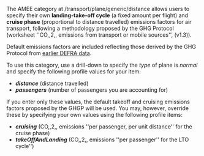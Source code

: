 The AMEE category at /transport/plane/generic/distance allows users to
specify their own **landing-take-off cycle** (a fixed amount per flight)
and **cruise phase** (proportional to distance travelled) emissions
factors for air transport, following a methodology proposed by the GHG
Protocol (worksheet ''CO,,2,, emissions from transport or mobile
sources'', (v1.3)).

Default emissions factors are included reflecting those derived by the
GHG Protocol from [earlier DEFRA
data](http://www.defra.gov.uk/environment/economy/business-efficiency/reporting).

To use this category, use a drill-down to specify the *type* of plane is
*normal* and specify the following profile values for your item:

  - ***distance*** (distance travelled)
  - ***passengers*** (number of passengers you are accounting for)

If you enter only these values, the default takeoff and cruising
emissions factors proposed by the GHGP will be used. You may, however,
override these by specifying your own values using the following profile
items:

  - ***cruising*** (CO,,2,, emissions ''per passenger, per unit
    distance'' for the cruise phase)
  - ***takeOffAndLanding*** (CO,,2,, emissions ''per passenger'' for the
    LTO cycle'')
